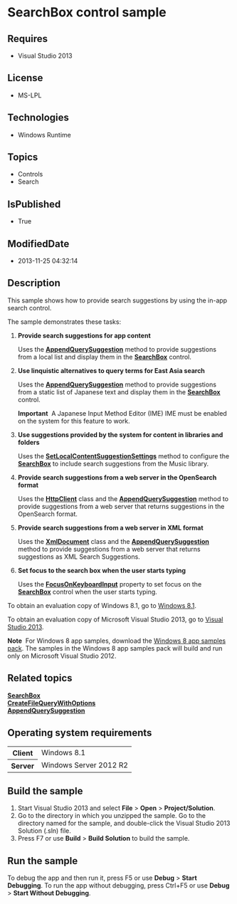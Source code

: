 # SearchBox control sample
## Requires
* Visual Studio 2013
## License
* MS-LPL
## Technologies
* Windows Runtime
## Topics
* Controls
* Search
## IsPublished
* True
## ModifiedDate
* 2013-11-25 04:32:14
## Description

<div id="mainSection">
<p>This sample shows how to provide search suggestions by using the in-app search control.
</p>
<p>The sample demonstrates these tasks:</p>
<ol>
<li>
<p><b>Provide search suggestions for app content</b></p>
<p>Uses the <a href="http://msdn.microsoft.com/library/windows/apps/br225102"><b>AppendQuerySuggestion</b></a> method to provide suggestions from a local list and display them in the
<a href="http://msdn.microsoft.com/library/windows/apps/dn252771"><b>SearchBox</b></a> control.</p>
</li><li>
<p><b>Use linquistic alternatives to query terms for East Asia search</b></p>
<p>Uses the <a href="http://msdn.microsoft.com/library/windows/apps/br225102"><b>AppendQuerySuggestion</b></a> method to provide suggestions from a static list of Japanese text and display them in the
<a href="http://msdn.microsoft.com/library/windows/apps/dn252771"><b>SearchBox</b></a> control.</p>
<p></p>
<p class="note"><b>Important</b>&nbsp;&nbsp;A Japanese Input Method Editor (IME) IME must be enabled on the system for this feature to work.</p>
<p></p>
</li><li>
<p><b>Use suggestions provided by the system for content in libraries and folders</b></p>
<p>Uses the <a href="http://msdn.microsoft.com/library/windows/apps/dn252808"><b>SetLocalContentSuggestionSettings</b></a> method to configure the
<a href="http://msdn.microsoft.com/library/windows/apps/dn252771"><b>SearchBox</b></a> to include search suggestions from the Music library.</p>
</li><li>
<p><b>Provide search suggestions from a web server in the OpenSearch format</b></p>
<p>Uses the <a href="http://msdn.microsoft.com/library/windows/apps/dn298639"><b>HttpClient</b></a> class and the
<a href="http://msdn.microsoft.com/library/windows/apps/br225102"><b>AppendQuerySuggestion</b></a> method to provide suggestions from a web server that returns suggestions in the OpenSearch format.</p>
</li><li>
<p><b>Provide search suggestions from a web server in XML format</b></p>
<p>Uses the <a href="http://msdn.microsoft.com/library/windows/apps/br206173"><b>XmlDocument</b></a> class and the
<a href="http://msdn.microsoft.com/library/windows/apps/br225102"><b>AppendQuerySuggestion</b></a> method to provide suggestions from a web server that returns suggestions as XML Search Suggestions.</p>
</li><li>
<p><b>Set focus to the search box when the user starts typing</b></p>
<p>Uses the <a href="http://msdn.microsoft.com/library/windows/apps/dn252793"><b>FocusOnKeyboardInput</b></a> property to set focus on the
<a href="http://msdn.microsoft.com/library/windows/apps/dn252771"><b>SearchBox</b></a> control when the user starts typing.</p>
</li></ol>
<p>To obtain an evaluation copy of Windows&nbsp;8.1, go to <a href="http://go.microsoft.com/fwlink/p/?linkid=301696">
Windows&nbsp;8.1</a>. </p>
<p>To obtain an evaluation copy of Microsoft Visual Studio&nbsp;2013, go to <a href="http://go.microsoft.com/fwlink/p/?linkid=301697">
Visual Studio&nbsp;2013</a>. </p>
<p></p>
<p class="note"><b>Note</b>&nbsp;&nbsp;For Windows&nbsp;8 app samples, download the <a href="http://go.microsoft.com/fwlink/p/?LinkId=301698">
Windows&nbsp;8 app samples pack</a>. The samples in the Windows&nbsp;8 app samples pack will build and run only on Microsoft Visual Studio&nbsp;2012.</p>
<p></p>
<h2><a id="related_topics"></a>Related topics</h2>
<dl><dt><a href="http://msdn.microsoft.com/library/windows/apps/dn252771"><b>SearchBox</b></a>
</dt><dt><a href="http://msdn.microsoft.com/library/windows/apps/br211591"><b>CreateFileQueryWithOptions</b></a>
</dt><dt><a href="http://msdn.microsoft.com/library/windows/apps/br225102"><b>AppendQuerySuggestion</b></a>
</dt></dl>
<h2>Operating system requirements</h2>
<table>
<tbody>
<tr>
<th>Client</th>
<td><dt>Windows&nbsp;8.1 </dt></td>
</tr>
<tr>
<th>Server</th>
<td><dt>Windows Server&nbsp;2012&nbsp;R2 </dt></td>
</tr>
</tbody>
</table>
<h2>Build the sample</h2>
<p></p>
<ol>
<li>Start Visual Studio&nbsp;2013 and select <b>File</b> &gt; <b>Open</b> &gt; <b>Project/Solution</b>.
</li><li>Go to the directory in which you unzipped the sample. Go to the directory named for the sample, and double-click the Visual Studio&nbsp;2013 Solution (.sln) file.
</li><li>Press F7 or use <b>Build</b> &gt; <b>Build Solution</b> to build the sample. </li></ol>
<p></p>
<h2>Run the sample</h2>
<p>To debug the app and then run it, press F5 or use <b>Debug</b> &gt; <b>Start Debugging</b>. To run the app without debugging, press Ctrl&#43;F5 or use
<b>Debug</b> &gt; <b>Start Without Debugging</b>. </p>
</div>
